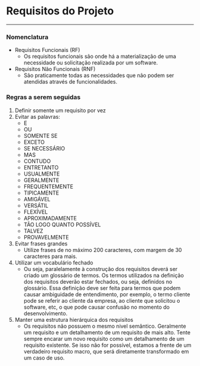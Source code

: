 # Requisitos do Projeto
---
### Nomenclatura
- Requisitos Funcionais (RF)
    - Os requisitos funcionais são onde há a materialização de uma necessidade ou solicitação realizada por um software.
- Requisitos Não Funcionais (RNF)
    - São praticamente todas as necessidades que não podem ser atendidas através de funcionalidades.

### Regras a serem seguidas
1. Definir somente um requisito por vez
2. Evitar as palavras:
    - E
    - OU
    - SOMENTE SE
    - EXCETO
    - SE NECESSÁRIO
    - MAS
    - CONTUDO
    - ENTRETANTO
    - USUALMENTE
    - GERALMENTE
    - FREQUENTEMENTE
    - TIPICAMENTE
    - AMIGÁVEL
    - VERSÁTIL
    - FLEXÍVEL
    - APROXIMADAMENTE
    - TÃO LOGO QUANTO POSSÍVEL
    - TALVEZ
    - PROVAVELMENTE
3. Evitar frases grandes
    - Utilize frases de no máximo 200 caracteres, com margem de 30 caracteres para mais.
4. Utilizar um vocabulário fechado
    - Ou seja, paralelamente à construção dos requisitos deverá ser criado um glossário de termos. Os termos utilizados na definição dos requisitos deverão estar fechados, ou seja, definidos no glossário. Essa definição deve ser feita para termos que podem causar ambiguidade de entendimento, por exemplo, o termo cliente pode se referir ao cliente da empresa, ao cliente que solicitou o software, etc, o que pode causar confusão no momento do desenvolvimento.
5. Manter uma estrutura hierárquica dos requisitos
    - Os requisitos não possuem o mesmo nivel semântico. Geralmente um requisito e um detalhamento de um requisito de mais alto. Tente sempre encarar um novo requisito como um detalhamento de um requisito existente. Se isso não for possível, estamos a frente de um verdadeiro requisito macro, que será diretamente transformado em um caso de uso.
